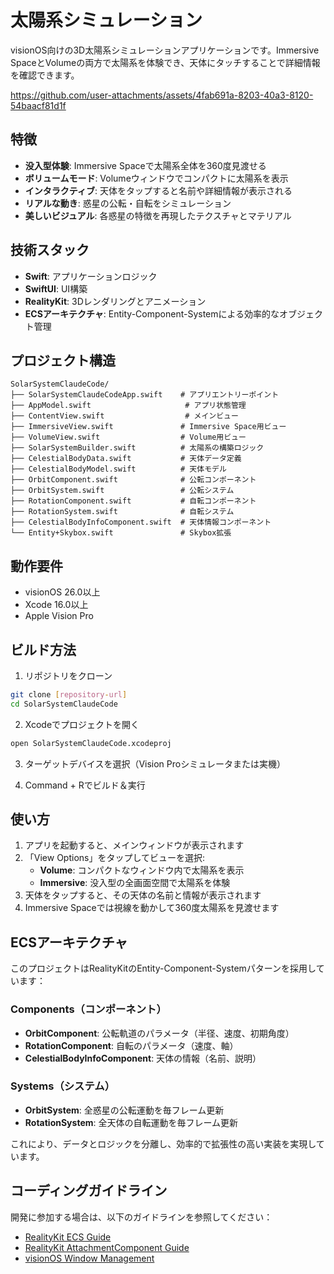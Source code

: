# 太陽系シミュレーション

visionOS向けの3D太陽系シミュレーションアプリケーションです。Immersive SpaceとVolumeの両方で太陽系を体験でき、天体にタッチすることで詳細情報を確認できます。

https://github.com/user-attachments/assets/4fab691a-8203-40a3-8120-54baacf81d1f

## 特徴

- **没入型体験**: Immersive Spaceで太陽系全体を360度見渡せる
- **ボリュームモード**: Volumeウィンドウでコンパクトに太陽系を表示
- **インタラクティブ**: 天体をタップすると名前や詳細情報が表示される
- **リアルな動き**: 惑星の公転・自転をシミュレーション
- **美しいビジュアル**: 各惑星の特徴を再現したテクスチャとマテリアル

## 技術スタック

- **Swift**: アプリケーションロジック
- **SwiftUI**: UI構築
- **RealityKit**: 3Dレンダリングとアニメーション
- **ECSアーキテクチャ**: Entity-Component-Systemによる効率的なオブジェクト管理

## プロジェクト構造

```
SolarSystemClaudeCode/
├── SolarSystemClaudeCodeApp.swift    # アプリエントリーポイント
├── AppModel.swift                     # アプリ状態管理
├── ContentView.swift                  # メインビュー
├── ImmersiveView.swift               # Immersive Space用ビュー
├── VolumeView.swift                  # Volume用ビュー
├── SolarSystemBuilder.swift          # 太陽系の構築ロジック
├── CelestialBodyData.swift           # 天体データ定義
├── CelestialBodyModel.swift          # 天体モデル
├── OrbitComponent.swift              # 公転コンポーネント
├── OrbitSystem.swift                 # 公転システム
├── RotationComponent.swift           # 自転コンポーネント
├── RotationSystem.swift              # 自転システム
├── CelestialBodyInfoComponent.swift  # 天体情報コンポーネント
└── Entity+Skybox.swift               # Skybox拡張
```

## 動作要件

- visionOS 26.0以上
- Xcode 16.0以上
- Apple Vision Pro

## ビルド方法

1. リポジトリをクローン
```bash
git clone [repository-url]
cd SolarSystemClaudeCode
```

2. Xcodeでプロジェクトを開く
```bash
open SolarSystemClaudeCode.xcodeproj
```

3. ターゲットデバイスを選択（Vision Proシミュレータまたは実機）

4. Command + Rでビルド＆実行

## 使い方

1. アプリを起動すると、メインウィンドウが表示されます
2. 「View Options」をタップしてビューを選択:
   - **Volume**: コンパクトなウィンドウ内で太陽系を表示
   - **Immersive**: 没入型の全画面空間で太陽系を体験
3. 天体をタップすると、その天体の名前と情報が表示されます
4. Immersive Spaceでは視線を動かして360度太陽系を見渡せます

## ECSアーキテクチャ

このプロジェクトはRealityKitのEntity-Component-Systemパターンを採用しています：

### Components（コンポーネント）
- **OrbitComponent**: 公転軌道のパラメータ（半径、速度、初期角度）
- **RotationComponent**: 自転のパラメータ（速度、軸）
- **CelestialBodyInfoComponent**: 天体の情報（名前、説明）

### Systems（システム）
- **OrbitSystem**: 全惑星の公転運動を毎フレーム更新
- **RotationSystem**: 全天体の自転運動を毎フレーム更新

これにより、データとロジックを分離し、効率的で拡張性の高い実装を実現しています。

## コーディングガイドライン

開発に参加する場合は、以下のガイドラインを参照してください：

- [RealityKit ECS Guide](.claude/RealityKit_ECS_Guide.md)
- [RealityKit AttachmentComponent Guide](.claude/RealityKit_AttachmentComponent_Guide.md)
- [visionOS Window Management](.claude/visionOSWindowManagement.md)

